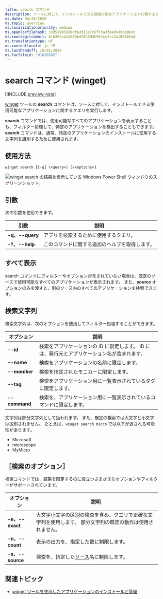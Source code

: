 ```yaml
---
title: search コマンド
description: ソースに対して、インストールできる使用可能なアプリケーションに関するクエリを実行します
ms.date: 04/28/2020
ms.topic: overview
ms.localizationpriority: medium
ms.openlocfilehash: 30d519b5038dfa3d13e7c6f7ba3fead439ce9e3c
ms.sourcegitcommit: 6cb20dca1cb60b4f6b894b95dcc2cc3a166165ad
ms.translationtype: HT
ms.contentlocale: ja-JP
ms.lasthandoff: 10/01/2020
ms.locfileid: "91636502"
---
```

# <a name="search-command-winget"></a>search コマンド (winget)

[!INCLUDE [preview-note](../../includes/package-manager-preview.md)]

[winget](index.md) ツールの **search** コマンドは、ソースに対して、インストールできる使用可能なアプリケーションに関するクエリを実行します。  

**search** コマンドでは、使用可能なすべてのアプリケーションを表示することも、フィルター処理して、特定のアプリケーションを検出することもできます。 **search** コマンドは、通常、特定のアプリケーションのインストールに使用する文字列を識別するために使用されます。

## <a name="usage"></a>使用方法

`winget search [[-q] \<query>] [\<options>]`

![winget search の結果を表示している Windows Power Shell ウィンドウのスクリーンショット。](images\search.png)

## <a name="arguments"></a>引数

次の引数を使用できます。

| 引数  | 説明 |
 --------------|-------------|
| **-q、--query** |  アプリを検索するために使用するクエリ。 |
| **-?、--help** |  このコマンドに関する追加のヘルプを取得します。 |

## <a name="show-all"></a>すべて表示

search コマンドにフィルターやオプションが含まれていない場合は、既定のソースで使用可能なすべてのアプリケーションが表示されます。 また、**source** オプションのみを渡すと、別のソース内のすべてのアプリケーションを検索できます。

## <a name="search-strings"></a>検索文字列

検索文字列は、次のオプションを使用してフィルター処理することができます。

| オプション  | 説明 |
 --------------|-------------|
| **--id**        |   検索をアプリケーションの ID に限定します。 ID には、発行元とアプリケーション名が含まれます。 |
| **--name**      |  検索をアプリケーションの名前に限定します。 |
| **--moniker**  |    検索を指定されたモニカーに限定します。 |
| **--tag**    |  検索をアプリケーション用に一覧表示されているタグに限定します。 |
| **--command**   |   検索を、アプリケーション用に一覧表示されているコマンドに限定します。 |

文字列は部分文字列として扱われます。 また、既定の検索では大文字と小文字は区別されません。 たとえば、`winget search micro` では以下が返される可能性があります。

* Microsoft
* microscope
* MyMicro

## <a name="search-options"></a>［検索のオプション］

検索コマンドでは、結果を限定するのに役立つさまざまなオプションやフィルターがサポートされています。

| オプション  | 説明 |
 --------------|-------------|
| **-e、--exact**  |     大文字小文字の区別の検査を含め、クエリで正確な文字列を使用します。 部分文字列の既定の動作は使用されません。  |  
| **-n、--count**      |  表示の出力を、指定した数に制限します。 |
| **-s、--source**     |  検索を、指定した[ソース](source.md)名に制限します。  |

## <a name="related-topics"></a>関連トピック

* [winget ツールを使用したアプリケーションのインストールと管理](index.md)
